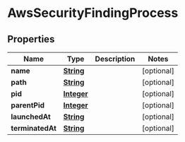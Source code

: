 

# AwsSecurityFindingProcess


## Properties

| Name | Type | Description | Notes |
|------------ | ------------- | ------------- | -------------|
|**name** | [**String**](String.md) |  |  [optional] |
|**path** | [**String**](String.md) |  |  [optional] |
|**pid** | [**Integer**](Integer.md) |  |  [optional] |
|**parentPid** | [**Integer**](Integer.md) |  |  [optional] |
|**launchedAt** | [**String**](String.md) |  |  [optional] |
|**terminatedAt** | [**String**](String.md) |  |  [optional] |




